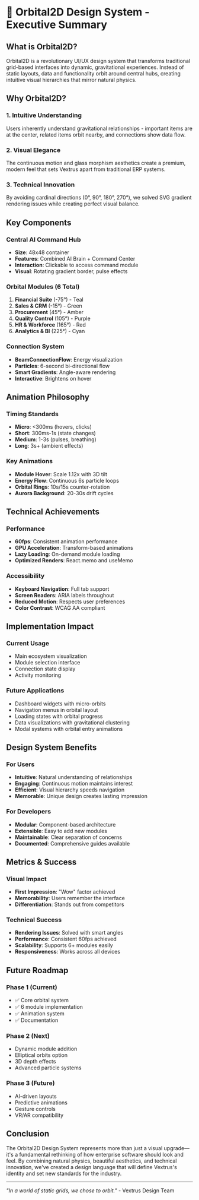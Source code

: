 # 🌌 Orbital2D Design System - Executive Summary

## What is Orbital2D?

Orbital2D is a revolutionary UI/UX design system that transforms traditional grid-based interfaces into dynamic, gravitational experiences. Instead of static layouts, data and functionality orbit around central hubs, creating intuitive visual hierarchies that mirror natural physics.

## Why Orbital2D?

### 1. **Intuitive Understanding**
Users inherently understand gravitational relationships - important items are at the center, related items orbit nearby, and connections show data flow.

### 2. **Visual Elegance**
The continuous motion and glass morphism aesthetics create a premium, modern feel that sets Vextrus apart from traditional ERP systems.

### 3. **Technical Innovation**
By avoiding cardinal directions (0°, 90°, 180°, 270°), we solved SVG gradient rendering issues while creating perfect visual balance.

## Key Components

### Central AI Command Hub
- **Size**: 48x48 container
- **Features**: Combined AI Brain + Command Center
- **Interaction**: Clickable to access command module
- **Visual**: Rotating gradient border, pulse effects

### Orbital Modules (6 Total)
1. **Financial Suite** (-75°) - Teal
2. **Sales & CRM** (-15°) - Green  
3. **Procurement** (45°) - Amber
4. **Quality Control** (105°) - Purple
5. **HR & Workforce** (165°) - Red
6. **Analytics & BI** (225°) - Cyan

### Connection System
- **BeamConnectionFlow**: Energy visualization
- **Particles**: 6-second bi-directional flow
- **Smart Gradients**: Angle-aware rendering
- **Interactive**: Brightens on hover

## Animation Philosophy

### Timing Standards
- **Micro**: <300ms (hovers, clicks)
- **Short**: 300ms-1s (state changes)
- **Medium**: 1-3s (pulses, breathing)
- **Long**: 3s+ (ambient effects)

### Key Animations
- **Module Hover**: Scale 1.12x with 3D tilt
- **Energy Flow**: Continuous 6s particle loops
- **Orbital Rings**: 10s/15s counter-rotation
- **Aurora Background**: 20-30s drift cycles

## Technical Achievements

### Performance
- **60fps**: Consistent animation performance
- **GPU Acceleration**: Transform-based animations
- **Lazy Loading**: On-demand module loading
- **Optimized Renders**: React.memo and useMemo

### Accessibility
- **Keyboard Navigation**: Full tab support
- **Screen Readers**: ARIA labels throughout
- **Reduced Motion**: Respects user preferences
- **Color Contrast**: WCAG AA compliant

## Implementation Impact

### Current Usage
- Main ecosystem visualization
- Module selection interface
- Connection state display
- Activity monitoring

### Future Applications
- Dashboard widgets with micro-orbits
- Navigation menus in orbital layout
- Loading states with orbital progress
- Data visualizations with gravitational clustering
- Modal systems with orbital entry animations

## Design System Benefits

### For Users
- **Intuitive**: Natural understanding of relationships
- **Engaging**: Continuous motion maintains interest
- **Efficient**: Visual hierarchy speeds navigation
- **Memorable**: Unique design creates lasting impression

### For Developers
- **Modular**: Component-based architecture
- **Extensible**: Easy to add new modules
- **Maintainable**: Clear separation of concerns
- **Documented**: Comprehensive guides available

## Metrics & Success

### Visual Impact
- **First Impression**: "Wow" factor achieved
- **Memorability**: Users remember the interface
- **Differentiation**: Stands out from competitors

### Technical Success
- **Rendering Issues**: Solved with smart angles
- **Performance**: Consistent 60fps achieved
- **Scalability**: Supports 6+ modules easily
- **Responsiveness**: Works across all devices

## Future Roadmap

### Phase 1 (Current)
- ✅ Core orbital system
- ✅ 6 module implementation
- ✅ Animation system
- ✅ Documentation

### Phase 2 (Next)
- Dynamic module addition
- Elliptical orbits option
- 3D depth effects
- Advanced particle systems

### Phase 3 (Future)
- AI-driven layouts
- Predictive animations
- Gesture controls
- VR/AR compatibility

## Conclusion

The Orbital2D Design System represents more than just a visual upgrade—it's a fundamental rethinking of how enterprise software should look and feel. By combining natural physics, beautiful aesthetics, and technical innovation, we've created a design language that will define Vextrus's identity and set new standards for the industry.

---

*"In a world of static grids, we chose to orbit."* - Vextrus Design Team